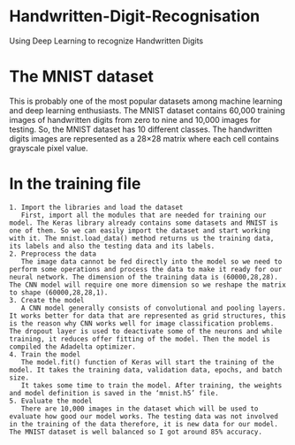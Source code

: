 # Handwritten-Digit-Recognisation
Using Deep Learning to recognize Handwritten Digits

# The MNIST dataset
This is probably one of the most popular datasets among machine learning and deep learning enthusiasts. The MNIST dataset contains 60,000 training images of handwritten digits from zero to nine and 10,000 images for testing. So, the MNIST dataset has 10 different classes. The handwritten digits images are represented as a 28×28 matrix where each cell contains grayscale pixel value.

# In the training file
    1. Import the libraries and load the dataset
       First, import all the modules that are needed for training our model. The Keras library already contains some datasets and MNIST is one of them. So we can easily import the dataset and start working with it. The mnist.load_data() method returns us the training data, its labels and also the testing data and its labels.
    2. Preprocess the data
       The image data cannot be fed directly into the model so we need to perform some operations and process the data to make it ready for our neural network. The dimension of the training data is (60000,28,28). The CNN model will require one more dimension so we reshape the matrix to shape (60000,28,28,1).
    3. Create the model
       A CNN model generally consists of convolutional and pooling layers. It works better for data that are represented as grid structures, this is the reason why CNN works well for image classification problems. The dropout layer is used to deactivate some of the neurons and while training, it reduces offer fitting of the model. Then the model is compiled the Adadelta optimizer.
    4. Train the model
       The model.fit() function of Keras will start the training of the model. It takes the training data, validation data, epochs, and batch size.
       It takes some time to train the model. After training, the weights and model definition is saved in the ‘mnist.h5’ file.
    5. Evaluate the model
       There are 10,000 images in the dataset which will be used to evaluate how good our model works. The testing data was not involved in the training of the data therefore, it is new data for our model. The MNIST dataset is well balanced so I got around 85% accuracy.         
    
